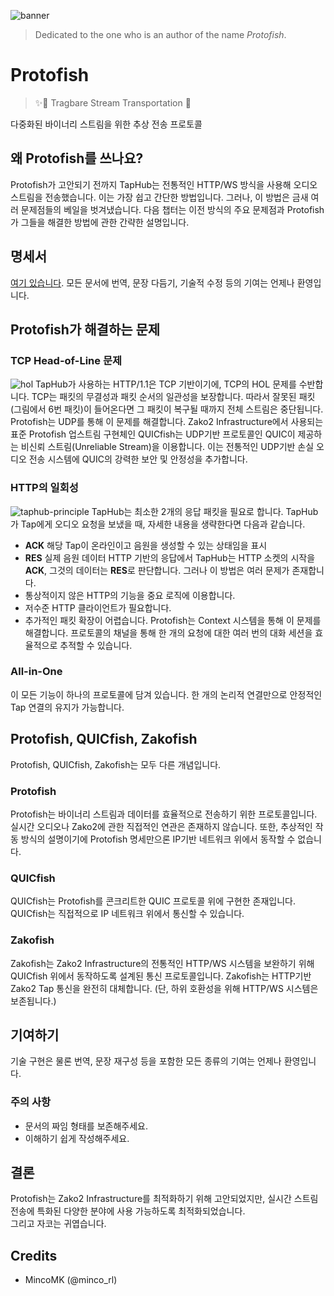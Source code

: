 ![banner](/assets/protofish-banner.png)
> Dedicated to the one who is an author of the name *Protofish*.

# Protofish
> ✨🎀 Tragbare Stream Transportation 🎏

다중화된 바이너리 스트림을 위한 추상 전송 프로토콜

## 왜 Protofish를 쓰나요?
Protofish가 고안되기 전까지 TapHub는 전통적인 HTTP/WS 방식을 사용해 오디오 스트림을 전송했습니다. 이는 가장 쉽고 간단한 방법입니다. 그러나, 이 방법은 금새 여러 문제점들의 베일을 벗겨냈습니다. 다음 챕터는 이전 방식의 주요 문제점과 Protofish가 그들을 해결한 방법에 관한 간략한 설명입니다.

## 명세서
[여기 있습니다](protofish/protofish.md). 모든 문서에 번역, 문장 다듬기, 기술적 수정 등의 기여는 언제나 환영입니다.

## Protofish가 해결하는 문제
### TCP Head-of-Line 문제
![hol](/assets/tcp-hol.png)
TapHub가 사용하는 HTTP/1.1은 TCP 기반이기에, TCP의 HOL 문제를 수반합니다. TCP는 패킷의 무결성과 패킷 순서의 일관성을 보장합니다. 따라서 잘못된 패킷(그림에서 6번 패킷)이 들어온다면 그 패킷이 복구될 때까지 전체 스트림은 중단됩니다.\
Protofish는 UDP를 통해 이 문제를 해결합니다. Zako2 Infrastructure에서 사용되는 표준 Protofish 업스트림 구현체인 QUICfish는 UDP기반 프로토콜인 QUIC이 제공하는 비신뢰 스트림(Unreliable Stream)을 이용합니다. 이는 전통적인 UDP기반 손실 오디오 전송 시스템에 QUIC의 강력한 보안 및 안정성을 추가합니다.

### HTTP의 일회성
![taphub-principle](/assets/taphub-principle.png)
TapHub는 최소한 2개의 응답 패킷을 필요로 합니다. TapHub가 Tap에게 오디오 요청을 보냈을 때, 자세한 내용을 생략한다면 다음과 같습니다.
- **ACK** 해당 Tap이 온라인이고 음원을 생성할 수 있는 상태임을 표시
- **RES** 실제 음원 데이터
HTTP 기반의 응답에서 TapHub는 HTTP 소켓의 시작을 **ACK**, 그것의 데이터는 **RES**로 판단합니다. 그러나 이 방법은 여러 문제가 존재합니다.
- 통상적이지 않은 HTTP의 기능을 중요 로직에 이용합니다.
- 저수준 HTTP 클라이언트가 필요합니다.
- 추가적인 패킷 확장이 어렵습니다.
Protofish는 Context 시스템을 통해 이 문제를 해결합니다. 프로토콜의 채널을 통해 한 개의 요청에 대한 여러 번의 대화 세션을 효율적으로 추적할 수 있습니다.

### All-in-One
이 모든 기능이 하나의 프로토콜에 담겨 있습니다. 한 개의 논리적 연결만으로 안정적인 Tap 연결의 유지가 가능합니다.

## Protofish, QUICfish, Zakofish
Protofish, QUICfish, Zakofish는 모두 다른 개념입니다.

### Protofish
Protofish는 바이너리 스트림과 데이터를 효율적으로 전송하기 위한 프로토콜입니다. 실시간 오디오나 Zako2에 관한 직접적인 연관은 존재하지 않습니다. 또한, 추상적인 작동 방식의 설명이기에 Protofish 명세만으론 IP기반 네트워크 위에서 동작할 수 없습니다.

### QUICfish
QUICfish는 Protofish를 콘크리트한 QUIC 프로토콜 위에 구현한 존재입니다. QUICfish는 직접적으로 IP 네트워크 위에서 통신할 수 있습니다.

### Zakofish
Zakofish는 Zako2 Infrastructure의 전통적인 HTTP/WS 시스템을 보완하기 위해 QUICfish 위에서 동작하도록 설계된 통신 프로토콜입니다. Zakofish는 HTTP기반 Zako2 Tap 통신을 완전히 대체합니다. (단, 하위 호환성을 위해 HTTP/WS 시스템은 보존됩니다.)

## 기여하기
기술 구현은 물론 번역, 문장 재구성 등을 포함한 모든 종류의 기여는 언제나 환영입니다.

### 주의 사항
- 문서의 짜임 형태를 보존해주세요.
- 이해하기 쉽게 작성해주세요.

## 결론
Protofish는 Zako2 Infrastructure를 최적화하기 위해 고안되었지만, 실시간 스트림 전송에 특화된 다양한 분야에 사용 가능하도록 최적화되었습니다.\
그리고 자코는 귀엽습니다.

## Credits
- MincoMK (@minco_rl)
